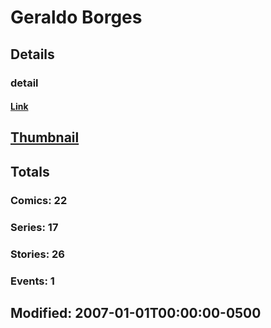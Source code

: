 # Geraldo  Borges 
## Details
### detail
#### [Link](http://marvel.com/comics/creators/8540/geraldo_borges?utm_campaign=apiRef&utm_source=225578a89fc76f3d20fbffda5d17a88d)
## [Thumbnail](http://i.annihil.us/u/prod/marvel/i/mg/b/40/image_not_available.jpg)
## Totals
### Comics: 22
### Series: 17
### Stories: 26
### Events: 1
## Modified: 2007-01-01T00:00:00-0500